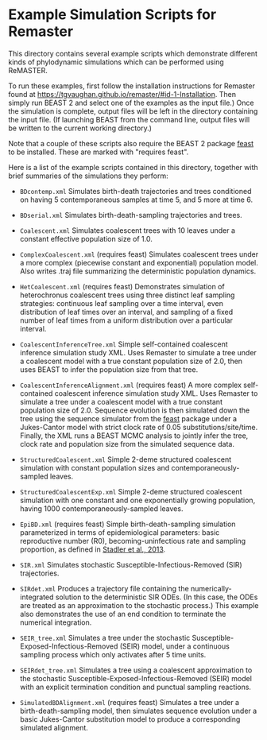 Example Simulation Scripts for Remaster
=======================================

This directory contains several example scripts which demonstrate
different kinds of phylodynamic simulations which can be performed
using ReMASTER.

To run these examples, first follow the installation instructions for Remaster
found at https://tgvaughan.github.io/remaster/#id-1-Installation. Then
simply run BEAST 2 and select one of the examples as the input file.)
Once the simulation is complete, output files will be left in the directory
containing the input file.  (If launching BEAST from the command line,
output files will be written to the current working directory.)

Note that a couple of these scripts also require the BEAST 2 package
[feast](https://tgvaughan.github.io/feast) to be installed.  These are
marked with "requires feast".

Here is a list of the example scripts contained in this directory, together
with brief summaries of the simulations they perform:

* `BDcontemp.xml`
  Simulates birth-death trajectories and trees conditioned on
  having 5 contemporaneous samples at time 5, and 5 more at time 6.

* `BDserial.xml`
  Simulates birth-death-sampling trajectories and trees.

* `Coalescent.xml`
  Simulates coalescent trees with 10 leaves under a constant
  effective population size of 1.0.

* `ComplexCoalescent.xml` (requires feast)
  Simulates coalescent trees under a more complex (piecewise constant
  and exponential) population model. Also writes .traj file
  summarizing the deterministic population dynamics.
  
* `HetCoalescent.xml` (requires feast)
  Demonstrates simulation of heterochronus coalescent trees using three
  distinct leaf sampling strategies: continuous leaf sampling over a
  time interval, even distribution of leaf times over an interval,
  and sampling of a fixed number of leaf times from a uniform distribution
  over a particular interval.

* `CoalescentInferenceTree.xml`
  Simple self-contained coalescent inference simulation study XML.
  Uses Remaster to simulate a tree under a coalescent model with a
  true constant population size of 2.0, then uses BEAST to infer the
  population size from that tree.
  
* `CoalescentInferenceAlignment.xml` (requires feast)
  A more complex self-contained coalescent inference simulation study XML.
  Uses Remaster to simulate a tree under a coalescent model with a
  true constant population size of 2.0.  Sequence evolution is then
  simulated down the tree using the sequence simulator from the
  [feast](https://tgvaugahn.github.io/feast) package under a Jukes-Cantor
  model with strict clock rate of 0.05 substitutions/site/time. Finally,
  the XML runs a BEAST MCMC analysis to jointly infer the tree, clock
  rate and population size from the simulated sequence data.
  
* `StructuredCoalescent.xml`
  Simple 2-deme structured coalescent simulation with constant
  population sizes and contemporaneously-sampled leaves.

* `StructuredCoalescentExp.xml`
  Simple 2-deme structured coalescent simulation with one constant
  and one exponentially growing population, having 1000
  contemporaneously-sampled leaves.

* `EpiBD.xml` (requires feast)
  Simple birth-death-sampling simulation parameterized in terms of
  epidemiological parameters: basic reproductive number (R0),
  becoming-uninfectious rate and sampling proportion, as defined
  in [Stadler et al., 2013](https://doi.org/10.1073/pnas.1207965110).

* `SIR.xml`
  Simulates stochastic Susceptible-Infectious-Removed (SIR) trajectories.

* `SIRdet.xml`
  Produces a trajectory file containing the numerically-integrated solution
  to the deterministic SIR ODEs. (In this case, the ODEs are treated as
  an approximation to the stochastic process.)
  This example also demonstrates the use of an end condition to terminate
  the numerical integration.

* `SEIR_tree.xml`
  Simulates a tree under the stochastic
  Susceptible-Exposed-Infectious-Removed (SEIR) model, under a continuous
  sampling process which only activates after 5 time units.


* `SEIRdet_tree.xml`
  Simulates a tree using a coalescent approximation to the stochastic
  Susceptible-Exposed-Infectious-Removed (SEIR) model with an explicit
  termination condition and punctual sampling reactions.

* `SimulatedBDAlignment.xml` (requires feast)
  Simulates a tree under a birth-death-sampling model, then simulates
  sequence evolution under a basic Jukes-Cantor substitution model to
  produce a corresponding simulated alignment.
